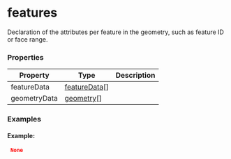 # features

Declaration of the attributes per feature in the geometry, such as feature ID or face range.

### Properties

| Property | Type | Description |
| --- | --- | --- |
| featureData | [featureData](featureData.cmn.md)[] |  |
| geometryData | [geometry](geometry.cmn.md)[] |  |

### Examples 

#### Example:  

```json
 None 
```

